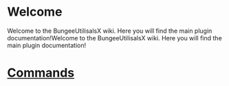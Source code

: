 # Welcome
Welcome to the BungeeUtilisalsX wiki. Here you will find the main plugin documentation!Welcome to the BungeeUtilisalsX wiki. Here you will find the main plugin documentation!

# [ Commands ]( commands.md )